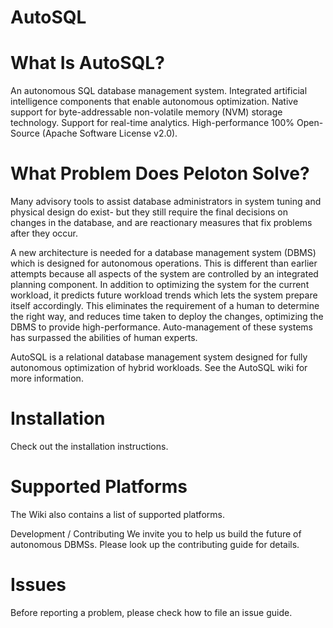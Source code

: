 # AutoSQL

# What Is AutoSQL?
An autonomous SQL database management system.
Integrated artificial intelligence components that enable autonomous optimization.
Native support for byte-addressable non-volatile memory (NVM) storage technology.
Support for real-time analytics.
High-performance
100% Open-Source (Apache Software License v2.0).

# What Problem Does Peloton Solve?
Many advisory tools to assist database administrators in system tuning and physical design do exist- but they still require the final decisions on changes in the database, and are reactionary measures that fix problems after they occur.

A new architecture is needed for a database management system (DBMS) which is designed for autonomous operations. This is different than earlier attempts because all aspects of the system are controlled by an integrated planning component. In addition to optimizing the system for the current workload, it predicts future workload trends which lets the system prepare itself accordingly. This eliminates the requirement of a human to determine the right way, and reduces time taken to deploy the changes, optimizing the DBMS to provide high-performance. Auto-management of these systems has surpassed the abilities of human experts.

AutoSQL is a relational database management system designed for fully autonomous optimization of hybrid workloads. See the AutoSQL wiki for more information.

# Installation
Check out the installation instructions.

# Supported Platforms
The Wiki also contains a list of supported platforms.

Development / Contributing
We invite you to help us build the future of autonomous DBMSs. Please look up the contributing guide for details.

# Issues
Before reporting a problem, please check how to file an issue guide.

